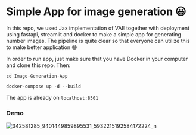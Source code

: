 Simple App for image generation :smiley:
====

In this repo, we used Jax implementation of VAE together with deployment using fastapi, streamlit and docker to make a simple app for generating number images. The pipeline is quite clear so that everyone can utilize this to make better application :smile:  

In order to run app, just make sure that you have Docker in your computer and clone this repo. 
Then:

```
cd Image-Generation-App

docker-compose up -d --build
``` 

The app is already on `localhost:8501`


### Demo
![342581285_9401449859895531_5932215192584172224_n](https://user-images.githubusercontent.com/53470099/234910832-5ffed979-ca24-432b-825f-7b7a4fab4b2a.gif)
